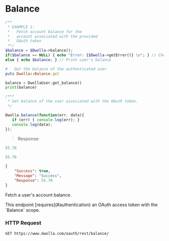 # Balance

```php
/**
 * EXAMPLE 1: 
 *   Fetch account balance for the 
 *   account associated with the provided
 *   OAuth token
 **/
$balance = $Dwolla->balance();
if($balance == NULL) { echo "Error: {$Dwolla->getError()} \n"; } // Check for errors
else { echo $balance; } // Print user's balance
```
```ruby
#   Get the balance of the authenticated user
puts Dwolla::Balance.get
```
```python
balance = DwollaUser.get_balance()
print(balance)
```
```js
/***
 * Get balance of the user associated with the OAuth token.
 */

Dwolla.balance(function(err, data){
   if (err) { console.log(err); }
   console.log(data);
});
```

> Response:

```ruby
55.76
```

```js
55.76
```

```json
{
    "Success": true,
    "Message": "Success",
    "Response": 55.76
}
```

Fetch a user's account balance.

<aside class="reminder">This endpoint [requires](#authentication) an OAuth access token with the `Balance` scope.</aside>

### HTTP Request

`GET https://www.dwolla.com/oauth/rest/balance/`